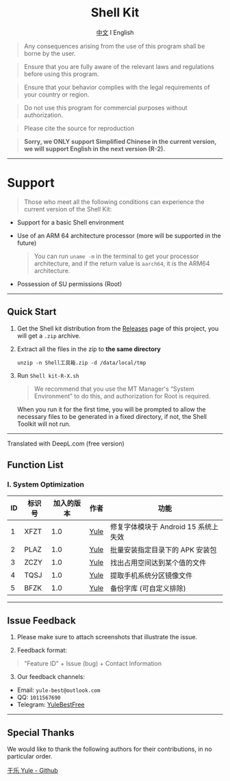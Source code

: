 <div align="center">

# Shell Kit
[中文](https://github.com/YuleBest/ShellTool/blob/main/README.md)  Ⅰ  English

</div>

> Any consequences arising from the use of this program shall be borne by the user.

> Ensure that you are fully aware of the relevant laws and regulations before using this program.

> Ensure that your behavior complies with the legal requirements of your country or region.

> Do not use this program for commercial purposes without authorization.

> Please cite the source for reproduction

> **Sorry, we ONLY support Simplified Chinese in the current version, we will support English in the next version (R-2).**

***

# Support

> Those who meet all the following conditions can experience the current version of the Shell Kit:

- Support for a basic Shell environment
  
- Use of an ARM 64 architecture processor (more will be supported in the future)
  
  > You can run `uname -m` in the terminal to get your processor architecture, and if the return value is `aarch64`, it is the ARM64 architecture.
  
- Possession of SU permissions (Root)

---

## Quick Start

1. Get the Shell kit distribution from the [Releases](https://github.com/YuleBest/Shell-Kit/releases) page of this project, you will get a `.zip` archive.

2. Extract all the files in the zip to **the same directory**

   ```shell
   unzip -n Shell工具箱.zip -d /data/local/tmp
   ```

3. Run `Shell kit-R-X.sh`

   > We recommend that you use the MT Manager's “System Environment” to do this, and authorization for Root is required.

   When you run it for the first time, you will be prompted to allow the necessary files to be generated in a fixed directory, if not, the Shell Toolkit will not run.

---

Translated with DeepL.com (free version)

## Function List

### I. System Optimization

| ID   | 标识号 | 加入的版本 | 作者 | 功能  |
| ---- | ------ | ---- | ---- | ----- |
| 1    | XFZT | 1.0 | [Yule](https://github.com/YuleBest) | 修复字体模块于 Android 15 系统上失效 |
| 2    | PLAZ | 1.0 | [Yule](https://github.com/YuleBest) | 批量安装指定目录下的 APK 安装包 |
| 3    | ZCZY | 1.0 | [Yule](https://github.com/YuleBest) | 找出占用空间达到某个值的文件 |
| 4    | TQSJ | 1.0 | [Yule](https://github.com/YuleBest)     | 提取手机系统分区镜像文件 |
| 5    | BFZK | 1.0 | [Yule](https://github.com/YuleBest)     | 备份字库 (可自定义排除) |

***

## Issue Feedback

1. Please make sure to attach screenshots that illustrate the issue.

2. Feedback format:

  > "Feature ID" + Issue (bug) + Contact Information

3. Our feedback channels:

- Email: `yule-best@outlook.com`
- QQ: `1011567690`
- Telegram: [YuleBestFree](https://t.me/YuleBestFree)

***

## Special Thanks

We would like to thank the following authors for their contributions, in no particular order.

[于乐 Yule - Github](https://github.com/YuleBest)

